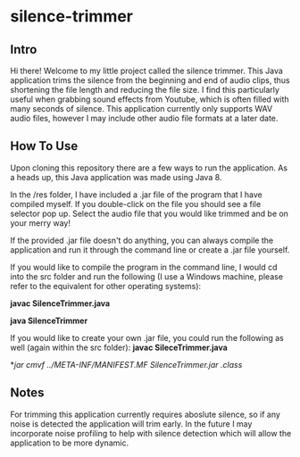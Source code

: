 # silence-trimmer

## Intro
Hi there! Welcome to my little project called the silence trimmer. This Java application trims the silence from the beginning and end of audio clips, thus shortening the file length and reducing the file size. I find this particularly useful when grabbing sound effects from Youtube, which is often filled with many seconds of silence. This application currently only supports WAV audio files, however I may include other audio file formats at a later date.

## How To Use
Upon cloning this repository there are a few ways to run the application. As a heads up, this Java application was made using Java 8. 

In the /res folder, I have included a .jar file of the program that I have compiled myself. If you double-click on the file you should see a file selector pop up. Select the audio file that you would like trimmed and be on your merry way!

If the provided .jar file doesn't do anything, you can always compile the application and run it through the command line or create a .jar file yourself.

If you would like to compile the program in the command line, I would cd into the src folder and run the following (I use a Windows machine, please refer to the equivalent for other operating systems):

**javac SilenceTrimmer.java**

**java SilenceTrimmer**

If you would like to create your own .jar file, you could run the following as well (again within the src folder):
**javac SileceTrimmer.java**

**jar cmvf ../META-INF/MANIFEST.MF SilenceTrimmer.jar *.class**

## Notes
For trimming this application currently requires aboslute silence, so if any noise is detected the application will trim early. In the future I may incorporate noise profiling to help with silence detection which will allow the application to be more dynamic.
